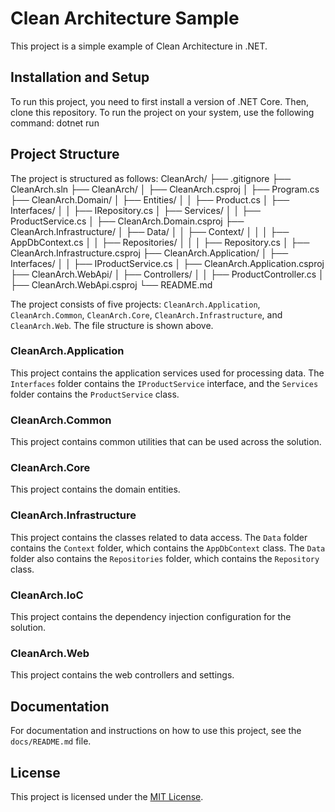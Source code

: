 # Clean Architecture Sample

This project is a simple example of Clean Architecture in .NET.

## Installation and Setup

To run this project, you need to first install a version of .NET Core. Then, clone this repository. To run the project on your system, use the following command:
dotnet run

## Project Structure

The project is structured as follows:
CleanArch/
├── .gitignore
├── CleanArch.sln
├── CleanArch/
│   ├── CleanArch.csproj
│   ├── Program.cs
├── CleanArch.Domain/
│   ├── Entities/
│   │   ├── Product.cs
│   ├── Interfaces/
│   │   ├── IRepository.cs
│   ├── Services/
│   │   ├── ProductService.cs
│   ├── CleanArch.Domain.csproj
├── CleanArch.Infrastructure/
│   ├── Data/
│   │   ├── Context/
│   │   │   ├── AppDbContext.cs
│   │   ├── Repositories/
│   │   │   ├── Repository.cs
│   ├── CleanArch.Infrastructure.csproj
├── CleanArch.Application/
│   ├── Interfaces/
│   │   ├── IProductService.cs
│   ├── CleanArch.Application.csproj
├── CleanArch.WebApi/
│   ├── Controllers/
│   │   ├── ProductController.cs
│   ├── CleanArch.WebApi.csproj
└── README.md

The project consists of five projects: `CleanArch.Application`, `CleanArch.Common`, `CleanArch.Core`, `CleanArch.Infrastructure`, and `CleanArch.Web`. The file structure is shown above.

### CleanArch.Application

This project contains the application services used for processing data. The `Interfaces` folder contains the `IProductService` interface, and the `Services` folder contains the `ProductService` class.

### CleanArch.Common

This project contains common utilities that can be used across the solution.

### CleanArch.Core

This project contains the domain entities.

### CleanArch.Infrastructure

This project contains the classes related to data access. The `Data` folder contains the `Context` folder, which contains the `AppDbContext` class. The `Data` folder also contains the `Repositories` folder, which contains the `Repository` class.

### CleanArch.IoC

This project contains the dependency injection configuration for the solution.

### CleanArch.Web

This project contains the web controllers and settings.

## Documentation

For documentation and instructions on how to use this project, see the `docs/README.md` file.

## License

This project is licensed under the [MIT License](LICENSE).
